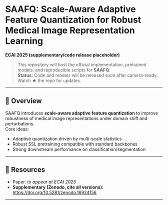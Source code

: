 # SAAFQ: Scale-Aware Adaptive Feature Quantization for Robust Medical Image Representation Learning
**ECAI 2025 (supplementary/code release placeholder)**

> This repository will host the official implementation, pretrained models, and reproducible scripts for **SAAFQ**.  
> **Status:** Code and models will be released soon after camera-ready. Watch ★ the repo for updates.

---
## 🧩 Overview
SAAFQ introduces **scale-aware adaptive feature quantization** to improve robustness of medical image representations under domain shift and perturbations.  
Core ideas:
- Adaptive quantization driven by multi-scale statistics
- Robust SSL pretraining compatible with standard backbones
- Strong downstream performance on classification/segmentation

---

## 🔗 Resources
- Paper: _to appear at ECAI 2025_  
- **Supplementary (Zenodo, cite all versions):** https://doi.org/10.5281/zenodo.16924156

---
